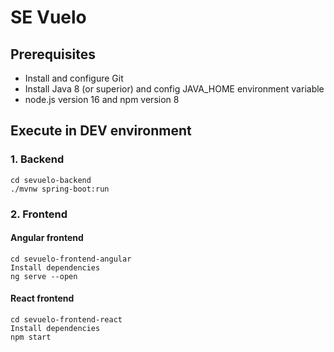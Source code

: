 # SE Vuelo

## Prerequisites

- Install and configure Git
- Install Java 8 (or superior) and config JAVA_HOME environment variable
- node.js version 16 and npm version 8

## Execute in DEV environment

### 1. Backend
```
cd sevuelo-backend
./mvnw spring-boot:run
```


### 2. Frontend

#### Angular frontend

```
cd sevuelo-frontend-angular
Install dependencies
ng serve --open
```

#### React frontend

```
cd sevuelo-frontend-react
Install dependencies
npm start
```
